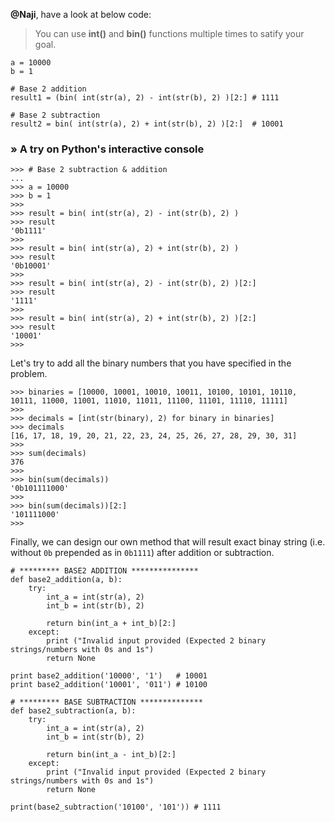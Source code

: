 **@Naji**, have a look at below code:

> You can use **int()** and **bin()** functions multiple times to satify your goal.

	a = 10000
	b = 1

	# Base 2 addition
	result1 = (bin( int(str(a), 2) - int(str(b), 2) )[2:] # 1111

	# Base 2 subtraction
	result2 = bin( int(str(a), 2) + int(str(b), 2) )[2:]  # 10001

### &raquo; A try on Python's interactive console

	>>> # Base 2 subtraction & addition 
	...
	>>> a = 10000
	>>> b = 1
	>>>
	>>> result = bin( int(str(a), 2) - int(str(b), 2) )
	>>> result
	'0b1111'
	>>>
	>>> result = bin( int(str(a), 2) + int(str(b), 2) )
	>>> result
	'0b10001'
	>>>
	>>> result = bin( int(str(a), 2) - int(str(b), 2) )[2:]
	>>> result
	'1111'
	>>>
	>>> result = bin( int(str(a), 2) + int(str(b), 2) )[2:]
	>>> result
	'10001'
	>>>

Let's try to add all the binary numbers that you have specified in the problem.

	>>> binaries = [10000, 10001, 10010, 10011, 10100, 10101, 10110, 10111, 11000, 11001, 11010, 11011, 11100, 11101, 11110, 11111]
	>>>
	>>> decimals = [int(str(binary), 2) for binary in binaries]
	>>> decimals
	[16, 17, 18, 19, 20, 21, 22, 23, 24, 25, 26, 27, 28, 29, 30, 31]
	>>>
	>>> sum(decimals)
	376
	>>>
	>>> bin(sum(decimals))
	'0b101111000'
	>>>
	>>> bin(sum(decimals))[2:]
	'101111000'
	>>>

Finally, we can design our own method that will result exact binay string (i.e. without `0b` prepended as in `0b1111`) after addition or subtraction.


	# ********* BASE2 ADDITION ***************
	def base2_addition(a, b):
		try:
			int_a = int(str(a), 2) 
			int_b = int(str(b), 2) 

			return bin(int_a + int_b)[2:] 
		except:
			print ("Invalid input provided (Expected 2 binary strings/numbers with 0s and 1s")
			return None

	print base2_addition('10000', '1')   # 10001
	print base2_addition('10001', '011') # 10100

	# ********* BASE SUBTRACTION **************
	def base2_subtraction(a, b):
		try:
			int_a = int(str(a), 2) 
			int_b = int(str(b), 2) 

			return bin(int_a - int_b)[2:] 
		except:
			print ("Invalid input provided (Expected 2 binary strings/numbers with 0s and 1s")
			return None

	print(base2_subtraction('10100', '101')) # 1111